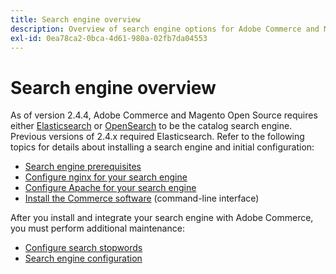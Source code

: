 ```yaml
---
title: Search engine overview
description: Overview of search engine options for Adobe Commerce and Magento Open Source.
exl-id: 0ea78ca2-0bca-4d61-980a-02fb7da04553
---
```

# Search engine overview

As of version 2.4.4, Adobe Commerce and Magento Open Source requires either [Elasticsearch][] or [OpenSearch][] to be the catalog search engine. Previous versions of 2.4.x required Elasticsearch. Refer to the following topics for details about installing a search engine and initial configuration:

- [Search engine prerequisites](../../installation/prerequisites/search-engine/overview.md)
- [Configure nginx for your search engine](../../installation/prerequisites/search-engine/configure-nginx.md)
- [Configure Apache for your search engine](../../installation/prerequisites/search-engine/configure-apache.md)
- [Install the Commerce software](../../installation/composer.md) (command-line interface)

After you install and integrate your search engine with Adobe Commerce, you must perform additional maintenance:

- [Configure search stopwords](search-stopwords.md)
- [Search engine configuration](configure-search-engine.md)

<!-- Link Definitions -->

[Elasticsearch]: https://www.elastic.co
[OpenSearch]: https://opensearch.org/docs/latest/opensearch/install/index/

